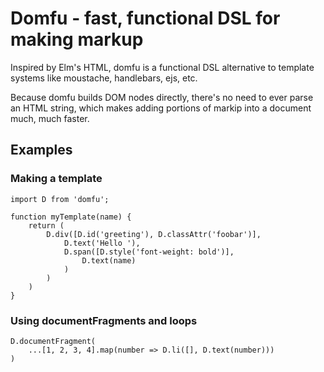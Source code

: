 # Domfu - fast, functional DSL for making markup

Inspired by Elm's HTML, domfu is a functional DSL alternative to template systems like moustache, handlebars, ejs, etc.

Because domfu builds DOM nodes directly, there's no need to ever parse an HTML string, which makes adding portions of markip into a document much, much faster.

## Examples
### Making a template

```
import D from 'domfu';

function myTemplate(name) {
    return (
        D.div([D.id('greeting'), D.classAttr('foobar')],
            D.text('Hello '),
            D.span([D.style('font-weight: bold')],
                D.text(name)
            )
        )
    )
}
```

### Using documentFragments and loops
```
D.documentFragment(
    ...[1, 2, 3, 4].map(number => D.li([], D.text(number)))
)
```
